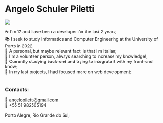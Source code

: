 # Angelo Schuler Piletti
[<img src="https://img.shields.io/badge/linkedin-%230077B5.svg?&style=for-the-badge&logo=linkedin&logoColor=white" />](https://www.linkedin.com/in/angelo-schuler-piletti-9045411a0/)

:coffee: I'm 17 and have been a developer for the last 2 years;<br>
:books: I seek to study Informatics and Computer Engineering at the University of Porto in 2022;<br>
:page_with_curl: A personal, but maybe relevant fact, is that I'm Italian;<br>
:ghost: I'm a volunteer person, always searching to increase my knowledge!;<br>
🎲 Currently studying back-end and trying to integrate it with my front-end know;<br>
:fax: In my last projects, I had focused more on web development;<br><br>



### Contacts:<br>
  :email: angelopiletti@gmail.com <br>
  :iphone: +55 51 982505194 <br>
<br>
Porto Alegre, Rio Grande do Sul;
  
